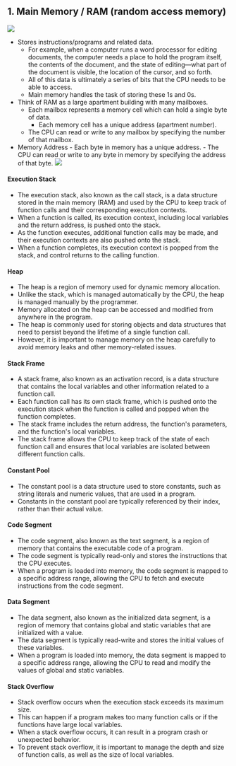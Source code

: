 ## 1. Main Memory / RAM (random access memory)

<img src="https://i.gyazo.com/0e35f2d4e3e1659fe60ee36b88a80c5d.png"/>

- Stores instructions/programs and related data.
  - For example, when a computer runs a word processor for editing documents, the computer needs a place to hold the program itself, the contents of the document, and the state of editing—what part of the document is visible, the location of the cursor, and so forth.
  - All of this data is ultimately a series of bits that the CPU needs to be able to access.
  - Main memory handles the task of storing these 1s and 0s.
- Think of RAM as a large apartment building with many mailboxes.
  - Each mailbox represents a memory cell which can hold a single byte of data.
    - Each memory cell has a unique address (apartment number).
  - The CPU can read or write to any mailbox by specifying the number of that mailbox.
- Memory Address - Each byte in memory has a unique address. - The CPU can read or write to any byte in memory by specifying the address of that byte.
  <img src="https://i.gyazo.com/522e3c855cb809630136b8d474325c48.png"/>

#### Execution Stack

- The execution stack, also known as the call stack, is a data structure stored in the main memory (RAM) and used by the CPU to keep track of function calls and their corresponding execution contexts.
- When a function is called, its execution context, including local variables and the return address, is pushed onto the stack.
- As the function executes, additional function calls may be made, and their execution contexts are also pushed onto the stack.
- When a function completes, its execution context is popped from the stack, and control returns to the calling function.

#### Heap

- The heap is a region of memory used for dynamic memory allocation.
- Unlike the stack, which is managed automatically by the CPU, the heap is managed manually by the programmer.
- Memory allocated on the heap can be accessed and modified from anywhere in the program.
- The heap is commonly used for storing objects and data structures that need to persist beyond the lifetime of a single function call.
- However, it is important to manage memory on the heap carefully to avoid memory leaks and other memory-related issues.

#### Stack Frame

- A stack frame, also known as an activation record, is a data structure that contains the local variables and other information related to a function call.
- Each function call has its own stack frame, which is pushed onto the execution stack when the function is called and popped when the function completes.
- The stack frame includes the return address, the function's parameters, and the function's local variables.
- The stack frame allows the CPU to keep track of the state of each function call and ensures that local variables are isolated between different function calls.

#### Constant Pool

- The constant pool is a data structure used to store constants, such as string literals and numeric values, that are used in a program.
- Constants in the constant pool are typically referenced by their index, rather than their actual value.

#### Code Segment

- The code segment, also known as the text segment, is a region of memory that contains the executable code of a program.
- The code segment is typically read-only and stores the instructions that the CPU executes.
- When a program is loaded into memory, the code segment is mapped to a specific address range, allowing the CPU to fetch and execute instructions from the code segment.

#### Data Segment

- The data segment, also known as the initialized data segment, is a region of memory that contains global and static variables that are initialized with a value.
- The data segment is typically read-write and stores the initial values of these variables.
- When a program is loaded into memory, the data segment is mapped to a specific address range, allowing the CPU to read and modify the values of global and static variables.

#### Stack Overflow

- Stack overflow occurs when the execution stack exceeds its maximum size.
- This can happen if a program makes too many function calls or if the functions have large local variables.
- When a stack overflow occurs, it can result in a program crash or unexpected behavior.
- To prevent stack overflow, it is important to manage the depth and size of function calls, as well as the size of local variables.
